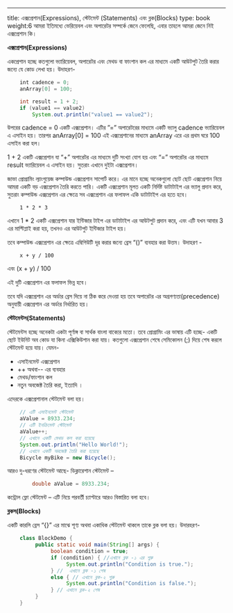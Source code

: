 ---
title: এক্সপ্রেশান\(Expressions\), স্টেটমেন্ট \(Statements\) এবং ব্লক\(Blocks\)
type: book
weight:6
আমরা ইতিমধ্যে ভেরিয়েবল এবং অপারেটর সম্পর্কে জেনে ফেলেছি, এবার তাহলে আমরা জেনে নিই এক্সপ্রেশান কি।

**এক্সপ্রেশান\(Expressions\)**

একপ্রেশান হচ্ছে কতগুলো ভ্যারিয়েবল, অপারেটর এবং মেথড বা ফাংশান কল এর মাধ্যমে একটি আউটপুট তৈরি করার জন্যে যে কোড লেখা হয়। উদাহরণ-

```java
    ‌‌int cadence = 0;
    anArray[0] = 100;

    int result = 1 + 2; 
    if (value1 == value2) 
        System.out.println("value1 == value2");
```

উপরের cadence = 0 একটি এক্সপ্রেশান। এটির ‌”=” অপারেটরের মাধ্যমে একটি ভ্যালু cadence ভ্যারিয়েবল এ এসাইন হয়। তারপর anArray\[0\] = 100 এই এক্সপ্রেশানের মাধ্যমে anArray এরে এর প্রথম ঘরে 100 এসাইন করা হল।

1 + 2 একটি এক্সপ্রেশান যা “+” অপারেটর এর মাধ্যমে দুটি সংখ্যা যোগ হয় এবং “=” অপারেটর এর মাধ্যমে result ভ্যারিয়েবল এ এসাইন হয়। সুতরাং এখানে দুইটা এক্সপ্রেশান।

জাভা প্রোগ্রামিং ল্যাংগুয়েজ কম্পাউন্ড এক্সপ্রেশান সাপোর্ট করে। এর মানে হচ্ছে অনেকগুলো ছোট ছোট এক্সপ্রেশান নিয়ে আমরা একটি বড় এক্সপ্রেশান তৈরি করতে পারি। একটি এক্সপ্রেশান মূলত একটি নির্দিষ্ট ডাটাটাইপ এর ভ্যালু প্রদান করে, সুতরাং কম্পাউন্ড এক্সপ্রেশান এর ক্ষেত্রে সব এক্সপ্রেশান এর ফলাফল একি ডাটাটাইপ এর হতে হবে।

```text
    1 * 2 * 3
```

এখানে 1 \* 2 একটি এক্সপ্রেশান যার ইন্টিজার টাইপ এর ডাটাটাইপ এর আউটপুট প্রদান করে, এবং এটি যখন আবার 3 এর মাল্টিপ্লাই করা হয়, তখনও এর আউটপুট ইন্টিজার টাইপ হয়।

তবে কম্পাউন্ড এক্সপ্রেশান এর ক্ষেত্রে এম্বিগিউটি দূর করার জন্যে ব্রেস “\(\)” ব্যবহার করা উত্তম। উদাহরণ -

```text
    x + y / 100
```

এবং \(x + y\) / 100

এই দুটি এক্সপ্রেশান এর ফলাফল ভিন্ন হবে।

তবে যদি এক্সপ্রেশান এর অর্ডার ব্রেস দিয়ে না ঠিক করে দেওয়া হয় তবে অপারেটর এর অগ্রগণ্যতা\(precedence\) অনুযায়ী এক্সপ্রেশান এর অর্ডার নির্ধারিত হয়।

**স্টেটমেন্টস\(Statements\)**

স্টেটমেন্টস হচ্ছে অনেকটা একটা পূর্ণাঙ্গ বা সার্থক বাংলা বাক্যের মতো। তবে প্রোগ্রামিং এর ভাষায় এটি হচ্ছে- একটি ছোট ইউনিট অব কোড যা কিনা এক্সিকিউশান করা যায়। কতগুলো এক্সপ্রেশান শেষে সেমিকোলন \(;\) দিয়ে শেষ করলে স্টেটমেন্ট হয়ে যায়। যেমন-

* এসাইনমেন্ট এক্সপ্রেশান 
* ++ অথবা-- এর ব্যবহার
* মেথড/ফাংশান কল 
* নতুন অবজেক্ট তৈরি করা,  ইত্যাদি ।

এদেরকে এক্সপ্রেশানাল স্টেটমেন্ট বলা হয়।

```java
    // এটি এসাইনমেন্ট স্টেটমেন্ট
    aValue = 8933.234;
    // এটি ইনক্রিমেন্ট স্টেটমেন্ট
    aValue++;
    // এখানে একটি মেথড কল করা হয়েছে
    System.out.println("Hello World!");
    // এখানে একটি অবজেক্ট তৈরি করা হয়েছে
    Bicycle myBike = new Bicycle();
```

আরও দু-ধরণের স্টেটমেন্ট আছে- ডিক্লারেশান স্টেটমেন্ট –

```java
        double aValue = 8933.234;
```

কন্ট্রোল ফ্লাে স্টেটমেন্ট – এটি নিয়ে পরবর্তী চ্যাপ্টারে আরও বিস্তারিত বলা হবে।

**ব্লকস\(Blocks\)**

একটি কারলি ব্রেস “{}” এর মাঝে শূণ্য অথবা একাধিক স্টেটমেন্ট থাকলে তাকে ব্লক বলা হয়। উদারহরণ-

```java
    class BlockDemo {
         public static void main(String[] args) {
              boolean condition = true;
              if (condition) { //এখানে ব্লক -১ এর শুরু 
                   System.out.println("Condition is true.");
              } //  এখানে ব্লক -১ শেষ
              else { // এখানে ব্লক-২ শুরু 
                   System.out.println("Condition is false.");
              } // এখানে ব্লক-২ শেষ 
         }
    }
```

